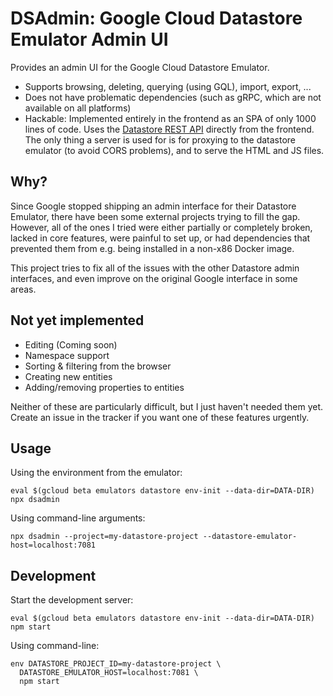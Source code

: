 # DSAdmin: Google Cloud Datastore Emulator Admin UI

Provides an admin UI for the Google Cloud Datastore Emulator.

- Supports browsing, deleting, querying (using GQL), import, export, ...
- Does not have problematic dependencies (such as gRPC, which are not available
  on all platforms)
- Hackable: Implemented entirely in the frontend as an SPA of only 1000 lines of code. 
  Uses the [Datastore REST API](https://cloud.google.com/datastore/docs/reference/data/rest) directly from
  the frontend. The only thing a server is used for is for proxying to the datastore emulator 
  (to avoid CORS problems), and to serve the HTML and JS files. 


## Why?

Since Google stopped shipping an admin interface for their Datastore Emulator, there have been some
external projects trying to fill the gap. However, all of the ones I tried were either partially or completely
broken, lacked in core features, were painful to set up, or had dependencies that prevented them 
from e.g. being installed in a non-x86 Docker image.

This project tries to fix all of the issues with the other Datastore admin interfaces, and even
improve on the original Google interface in some areas.


## Not yet implemented

- Editing (Coming soon)
- Namespace support
- Sorting & filtering from the browser
- Creating new entities
- Adding/removing properties to entities

Neither of these are particularly difficult, but I just haven't needed them yet.
Create an issue in the tracker if you want one of these features urgently.


## Usage

Using the environment from the emulator:

    eval $(gcloud beta emulators datastore env-init --data-dir=DATA-DIR)
    npx dsadmin

Using command-line arguments:

    npx dsadmin --project=my-datastore-project --datastore-emulator-host=localhost:7081


## Development

Start the development server:

    eval $(gcloud beta emulators datastore env-init --data-dir=DATA-DIR)
    npm start

Using command-line:

    env DATASTORE_PROJECT_ID=my-datastore-project \
      DATASTORE_EMULATOR_HOST=localhost:7081 \
      npm start
